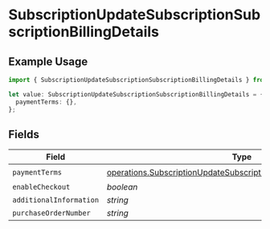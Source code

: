 # SubscriptionUpdateSubscriptionSubscriptionBillingDetails

## Example Usage

```typescript
import { SubscriptionUpdateSubscriptionSubscriptionBillingDetails } from "jani-payments/models/operations";

let value: SubscriptionUpdateSubscriptionSubscriptionBillingDetails = {
  paymentTerms: {},
};
```

## Fields

| Field                                                                                                                                                  | Type                                                                                                                                                   | Required                                                                                                                                               | Description                                                                                                                                            |
| ------------------------------------------------------------------------------------------------------------------------------------------------------ | ------------------------------------------------------------------------------------------------------------------------------------------------------ | ------------------------------------------------------------------------------------------------------------------------------------------------------ | ------------------------------------------------------------------------------------------------------------------------------------------------------ |
| `paymentTerms`                                                                                                                                         | [operations.SubscriptionUpdateSubscriptionSubscriptionPaymentTerms](../../models/operations/subscriptionupdatesubscriptionsubscriptionpaymentterms.md) | :heavy_check_mark:                                                                                                                                     | N/A                                                                                                                                                    |
| `enableCheckout`                                                                                                                                       | *boolean*                                                                                                                                              | :heavy_minus_sign:                                                                                                                                     | N/A                                                                                                                                                    |
| `additionalInformation`                                                                                                                                | *string*                                                                                                                                               | :heavy_minus_sign:                                                                                                                                     | N/A                                                                                                                                                    |
| `purchaseOrderNumber`                                                                                                                                  | *string*                                                                                                                                               | :heavy_minus_sign:                                                                                                                                     | N/A                                                                                                                                                    |